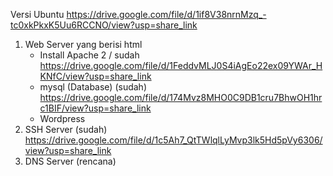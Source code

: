 Versi Ubuntu 
https://drive.google.com/file/d/1if8V38nrnMzq_-tc0xkPkxK5Uu6RCCNO/view?usp=share_link
1. Web Server yang berisi html
   - Install Apache 2 / sudah
    https://drive.google.com/file/d/1FeddvMLJ0S4iAgEo22ex09YWAr_HKNfC/view?usp=share_link
   - mysql (Database) (sudah)
    https://drive.google.com/file/d/174Mvz8MHO0C9DB1cru7BhwOH1hrc1BIF/view?usp=share_link
   - Wordpress
3. SSH Server (sudah)
https://drive.google.com/file/d/1c5Ah7_QtTWlqlLyMvp3lk5Hd5pVy6306/view?usp=share_link
4. DNS Server (rencana)
   
